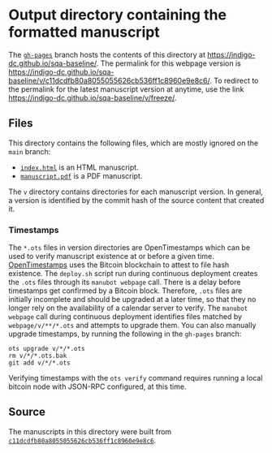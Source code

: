 # Output directory containing the formatted manuscript

The [`gh-pages`](https://github.com/indigo-dc/sqa-baseline/tree/gh-pages) branch hosts the contents of this directory at <https://indigo-dc.github.io/sqa-baseline/>.
The permalink for this webpage version is <https://indigo-dc.github.io/sqa-baseline/v/c11dcdfb80a8055055626cb536ff1c8960e9e8c6/>.
To redirect to the permalink for the latest manuscript version at anytime, use the link <https://indigo-dc.github.io/sqa-baseline/v/freeze/>.

## Files

This directory contains the following files, which are mostly ignored on the `main` branch:

+ [`index.html`](index.html) is an HTML manuscript.
+ [`manuscript.pdf`](manuscript.pdf) is a PDF manuscript.

The `v` directory contains directories for each manuscript version.
In general, a version is identified by the commit hash of the source content that created it.

### Timestamps

The `*.ots` files in version directories are OpenTimestamps which can be used to verify manuscript existence at or before a given time.
[OpenTimestamps](https://opentimestamps.org/) uses the Bitcoin blockchain to attest to file hash existence.
The `deploy.sh` script run during continuous deployment creates the `.ots` files through its `manubot webpage` call.
There is a delay before timestamps get confirmed by a Bitcoin block.
Therefore, `.ots` files are initially incomplete and should be upgraded at a later time, so that they no longer rely on the availability of a calendar server to verify.
The `manubot webpage` call during continuous deployment identifies files matched by `webpage/v/**/*.ots` and attempts to upgrade them.
You can also manually upgrade timestamps, by running the following in the `gh-pages` branch:

```shell
ots upgrade v/*/*.ots
rm v/*/*.ots.bak
git add v/*/*.ots
```

Verifying timestamps with the `ots verify` command requires running a local bitcoin node with JSON-RPC configured, at this time.

## Source

The manuscripts in this directory were built from
[`c11dcdfb80a8055055626cb536ff1c8960e9e8c6`](https://github.com/indigo-dc/sqa-baseline/commit/c11dcdfb80a8055055626cb536ff1c8960e9e8c6).
